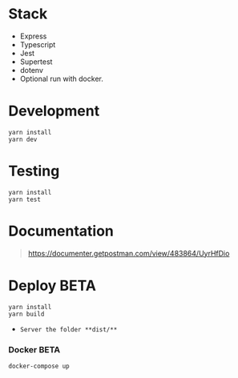 # Stack
- Express
- Typescript
- Jest
- Supertest
- dotenv
- Optional run with docker.

# Development

```shell
yarn install
yarn dev
```

# Testing

```shell
yarn install
yarn test
```

# Documentation

> https://documenter.getpostman.com/view/483864/UyrHfDio

# Deploy BETA

```shell
yarn install
yarn build
```

- `Server the folder **dist/**`

### Docker BETA

```shell
docker-compose up
```
